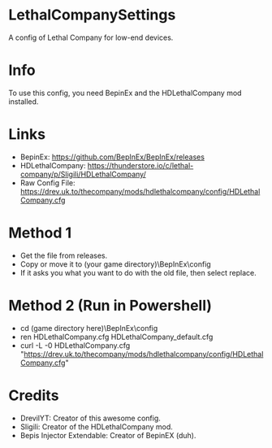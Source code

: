 # LethalCompanySettings
A config of Lethal Company for low-end devices.

# Info
To use this config, you need BepinEx and the HDLethalCompany mod installed.

# Links
- BepinEx: https://github.com/BepInEx/BepInEx/releases
- HDLethalCompany: https://thunderstore.io/c/lethal-company/p/Sligili/HDLethalCompany/
- Raw Config File: https://drev.uk.to/thecompany/mods/hdlethalcompany/config/HDLethalCompany.cfg

# Method 1
- Get the file from releases.
- Copy or move it to (your game directory)\BepInEx\config
- If it asks you what you want to do with the old file, then select replace.

# Method 2 (Run in Powershell)
- cd (game directory here)\BepInEx\config
- ren HDLethalCompany.cfg HDLethalCompany_default.cfg
- curl -L -0 HDLethalCompany.cfg "https://drev.uk.to/thecompany/mods/hdlethalcompany/config/HDLethalCompany.cfg"

# Credits
- DrevilYT: Creator of this awesome config.
- Sligili: Creator of the HDLethalCompany mod.
- Bepis Injector Extendable: Creator of BepinEX (duh).
